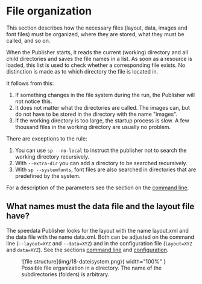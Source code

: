 # File organization


This section describes how the necessary files (layout, data, images and font files) must be organized, where they are stored, what they must be called, and so on.

When the Publisher starts, it reads the current (working) directory and all child directories and saves the file names in a list. As soon as a resource is loaded, this list is used to check whether a corresponding file exists. No distinction is made as to which directory the file is located in.

It follows from this:

1. If something changes in the file system during the run, the Publisher will not notice this.
1. It does not matter what the directories are called. The images can, but do not have to be stored in the directory with the name "images".
1. If the working directory is too large, the startup process is slow. A few thousand files in the working directory are usually no problem.

There are exceptions to the rule:

1. You can use `sp --no-local` to instruct the publisher not to search the working directory recursively.
1. With `--extra-dir` you can add a directory to be searched recursively.
1. With `sp --systemfonts`, font files are also searched in directories that are predefined by the system.
<!-- 1. With `sp --wd DIR` the publisher changes to this directory before starting. -->

For a description of the parameters see the section on the [command line](commandline.md).

## What names must the data file and the layout file have?

The speedata Publisher looks for the layout with the name layout.xml and the data file with the name data.xml. Both can be adjusted on the command line (`--layout=XYZ` and `--data=XYZ`) and in the configuration file (`layout=XYZ` and `data=XYZ`). See the sections [command line](commandline.md) and [configuration](configuration.md).

<figure markdown>
  ![file structure](img/18-dateisystem.png){ width="100%" }
  <figcaption>Possible file organization in a directory. The name of the subdirectories (folders) is arbitrary.</figcaption>
</figure>



<!--
[[ch-splitlayout]]
## Splitting layout sets of rules into individual files

You can split the layout ruleset into several files. There are two ways to merge the files. On the command line, you can use `--extra-xml` to specify one or more layout rulesets, which are also read in. Alternatively, you can use the mechanism via XInclude, here in the case of a font definition:

~~~xml
<Layout
  xmlns="urn:speedata.de:2009/publisher/en">

  <LoadFontfile name="DejaVuSerif" filename="DejaVuSerif.ttf" />
  ...

</Layout>
~~~

This file can then be included with

~~~xml
<Layout xmlns="urn:speedata.de:2009/publisher/en"
  xmlns:sd="urn:speedata:2009/publisher/functions/en"
  xmlns:xi="http://www.w3.org/2001/XInclude"
  >

  <xi:include href="dejavu.xml"/>
  ...

</Layout>
~~~

The namespace for XInclude must be declared as above, otherwise there will be a syntax error in the XML file.

## Splitting data into individual files

The data file can also be split into several files. XInclude is used for this.

~~~xml
<catalog xmlns:xi="http://www.w3.org/2001/XInclude">
  <xi:include href="globalsettings.xml"/>
  <xi:include href="article0001.xml"/>
  <xi:include href="article0002.xml"/>
  ...
</catalog>
~~~

The namespace for XInclude must be declared in the root node (in the above example, 'catalog').

// EOF -->